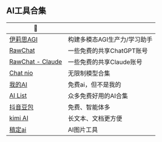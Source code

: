 ## **AI工具合集**
| 🤖|  |
|-|-|
|[伊莉思AGI](https://ai.caifree.com/) | 构建多模态AGI生产力/学习助手|
|[RawChat](https://sharedchat.fun/) | 一些免费的共享ChatGPT账号|
|[RawChat - Claude](https://kelaode.ai/)  | 一些免费的共享Claude账号|
|[Chat nio](https://chatnio.liujiarong.top/)  | 无限制模型合集|
|[我的AI](https://chat-1-1.myai.asia/)   | 免费ai，但不是我的|
|[AI List](https://cc.ai55.cc/)   | 众多免费好用的AI合集|
|[抖音豆包](https://www.doubao.com/chat/)  | 免费、智能体多|
|[kimi AI](https://kimi.moonshot.cn/)   | 长文本、文档更方便|
|[稿定ai](https://www.gaoding.com/create-design)  | AI图片工具|






